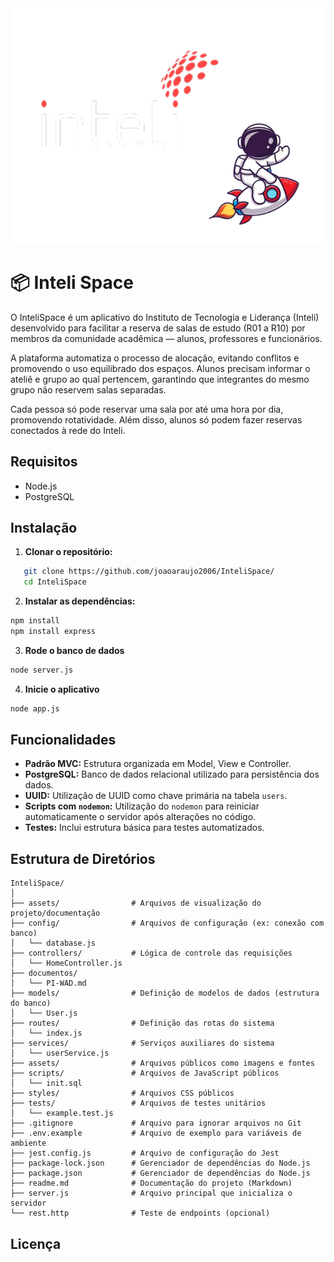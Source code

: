 <img src='./assets/wad/logo.png'/>



# 📦 Inteli Space

O InteliSpace é um aplicativo do Instituto de Tecnologia e Liderança (Inteli) desenvolvido para facilitar a reserva de salas de estudo (R01 a R10) por membros da comunidade acadêmica — alunos, professores e funcionários.

A plataforma automatiza o processo de alocação, evitando conflitos e promovendo o uso equilibrado dos espaços. Alunos precisam informar o ateliê e grupo ao qual pertencem, garantindo que integrantes do mesmo grupo não reservem salas separadas.

Cada pessoa só pode reservar uma sala por até uma hora por dia, promovendo rotatividade. Além disso, alunos só podem fazer reservas conectados à rede do Inteli.


## Requisitos

- Node.js
- PostgreSQL 

## Instalação

1. **Clonar o repositório:**

```bash
   git clone https://github.com/joaoaraujo2006/InteliSpace/
   cd InteliSpace
```

2. **Instalar as dependências:**
    
```bash
npm install
npm install express
```

3. **Rode o banco de dados**
```bash
node server.js
```


4. **Inicie o aplicativo**
```bash
node app.js
```
     

    

Funcionalidades
---------------

* **Padrão MVC:** Estrutura organizada em Model, View e Controller.
* **PostgreSQL:** Banco de dados relacional utilizado para persistência dos dados.
* **UUID:** Utilização de UUID como chave primária na tabela `users`.
* **Scripts com `nodemon`:** Utilização do `nodemon` para reiniciar automaticamente o servidor após alterações no código.
* **Testes:** Inclui estrutura básica para testes automatizados.


Estrutura de Diretórios
-----------------------

```
InteliSpace/
│
├── assets/                # Arquivos de visualização do projeto/documentação
├── config/                # Arquivos de configuração (ex: conexão com banco)
│   └── database.js
├── controllers/           # Lógica de controle das requisições
│   └── HomeController.js
├── documentos/ 
│   └── PI-WAD.md
├── models/                # Definição de modelos de dados (estrutura do banco)
│   └── User.js
├── routes/                # Definição das rotas do sistema
│   └── index.js
├── services/              # Serviços auxiliares do sistema
│   └── userService.js
├── assets/                # Arquivos públicos como imagens e fontes
├── scripts/               # Arquivos de JavaScript públicos
│   └── init.sql
├── styles/                # Arquivos CSS públicos
├── tests/                 # Arquivos de testes unitários
│   └── example.test.js
├── .gitignore             # Arquivo para ignorar arquivos no Git
├── .env.example           # Arquivo de exemplo para variáveis de ambiente
├── jest.config.js         # Arquivo de configuração do Jest
├── package-lock.json      # Gerenciador de dependências do Node.js
├── package.json           # Gerenciador de dependências do Node.js
├── readme.md              # Documentação do projeto (Markdown)
├── server.js              # Arquivo principal que inicializa o servidor
└── rest.http              # Teste de endpoints (opcional)

```




Licença
-------
